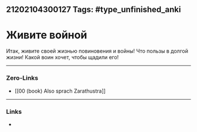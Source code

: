 21202104300127
Tags: #type_unfinished_anki
---
# Живите войной

Итак, живите своей жизнью повиновения и войны! Что пользы в долгой жизни! Какой воин хочет, чтобы щадили его!

---
### Zero-Links
- [[00 (book) Also sprach Zarathustra]]
---
### Links
-